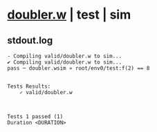 # [doubler.w](../../../../examples/tests/valid/doubler.w) | test | sim

## stdout.log
```log
- Compiling valid/doubler.w to sim...
✔ Compiling valid/doubler.w to sim...
pass ─ doubler.wsim » root/env0/test:f(2) == 8
 

Tests Results:
    ✓ valid/doubler.w



Tests 1 passed (1) 
Duration <DURATION>

```

